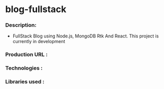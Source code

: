 # blog-fullstack

### Description:
* FullStack Blog using Node.js, MongoDB Rtk And React. This project is currently in development

### Production URL :
### Technologies :
### Libraries used :



